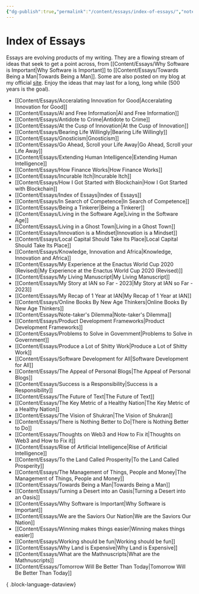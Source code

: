 ```yaml
---
{"dg-publish":true,"permalink":"/content/essays/index-of-essays/","noteIcon":"2"}
---
```


# Index of Essays

Essays are evolving products of my writing. They are a flowing stream of ideas that seek to get a point across, from [[Content/Essays/Why Software is Important\|Why Software is Important]] to [[Content/Essays/Towards Being a Man\|Towards Being a Man]]. Some are also posted on my blog at my official [site](https://mwaweru.com). Enjoy the ideas that may last for a long, long while (500 years is the goal).
- [[Content/Essays/Acceralating Innovation for Good\|Acceralating Innovation for Good]]
- [[Content/Essays/AI and Free Information\|AI and Free Information]]
- [[Content/Essays/Antidote to Crime\|Antidote to Crime]]
- [[Content/Essays/At the Cusp of Innovation\|At the Cusp of Innovation]]
- [[Content/Essays/Bearing Life Willingly\|Bearing Life Willingly]]
- [[Content/Essays/Gnosticism\|Gnosticism]]
- [[Content/Essays/Go Ahead, Scroll your Life Away\|Go Ahead, Scroll your Life Away]]
- [[Content/Essays/Extending Human Intelligence\|Extending Human Intelligence]]
- [[Content/Essays/How Finance Works\|How Finance Works]]
- [[Content/Essays/Incurable Itch\|Incurable Itch]]
- [[Content/Essays/How I Got Started with Blockchain\|How I Got Started with Blockchain]]
- [[Content/Essays/Index of Essays\|Index of Essays]]
- [[Content/Essays/In Search of Competence\|In Search of Competence]]
- [[Content/Essays/Being a Tinkerer\|Being a Tinkerer]]
- [[Content/Essays/Living in the Software Age\|Living in the Software Age]]
- [[Content/Essays/Living in a Ghost Town\|Living in a Ghost Town]]
- [[Content/Essays/Innovation is a Mindset\|Innovation is a Mindset]]
- [[Content/Essays/Local Capital Should Take Its Place\|Local Capital Should Take Its Place]]
- [[Content/Essays/Knowledge, Innovation and Africa\|Knowledge, Innovation and Africa]]
- [[Content/Essays/My Experience at the Enactus World Cup 2020 (Revised)\|My Experience at the Enactus World Cup 2020 (Revised)]]
- [[Content/Essays/My Living Manuscript\|My Living Manuscript]]
- [[Content/Essays/My Story at IAN so Far - 2023\|My Story at IAN so Far - 2023]]
- [[Content/Essays/My Recap of 1 Year at IAN\|My Recap of 1 Year at IAN]]
- [[Content/Essays/Online Books By New Age Thinkers\|Online Books By New Age Thinkers]]
- [[Content/Essays/Note-taker's Dilemma\|Note-taker's Dilemma]]
- [[Content/Essays/Product Development Frameworks\|Product Development Frameworks]]
- [[Content/Essays/Problems to Solve in Government\|Problems to Solve in Government]]
- [[Content/Essays/Produce a Lot of Shitty Work\|Produce a Lot of Shitty Work]]
- [[Content/Essays/Software Development for All\|Software Development for All]]
- [[Content/Essays/The Appeal of Personal Blogs\|The Appeal of Personal Blogs]]
- [[Content/Essays/Success is a Responsibility\|Success is a Responsibility]]
- [[Content/Essays/The Future of Text\|The Future of Text]]
- [[Content/Essays/The Key Metric of a Healthy Nation\|The Key Metric of a Healthy Nation]]
- [[Content/Essays/The Vision of Shukran\|The Vision of Shukran]]
- [[Content/Essays/There is Nothing Better to Do\|There is Nothing Better to Do]]
- [[Content/Essays/Thoughts on Web3 and How to Fix it\|Thoughts on Web3 and How to Fix it]]
- [[Content/Essays/Rise of Artificial Intelligence\|Rise of Artificial Intelligence]]
- [[Content/Essays/To the Land Called Prosperity\|To the Land Called Prosperity]]
- [[Content/Essays/The Management of Things, People and Money\|The Management of Things, People and Money]]
- [[Content/Essays/Towards Being a Man\|Towards Being a Man]]
- [[Content/Essays/Turning a Desert into an Oasis\|Turning a Desert into an Oasis]]
- [[Content/Essays/Why Software is Important\|Why Software is Important]]
- [[Content/Essays/We are the Saviors Our Nation\|We are the Saviors Our Nation]]
- [[Content/Essays/Winning makes things easier\|Winning makes things easier]]
- [[Content/Essays/Working should be fun\|Working should be fun]]
- [[Content/Essays/Why Land is Expensive\|Why Land is Expensive]]
- [[Content/Essays/What are the Mathnuscripts\|What are the Mathnuscripts]]
- [[Content/Essays/Tomorrow Will Be Better Than Today\|Tomorrow Will Be Better Than Today]]

{ .block-language-dataview}


